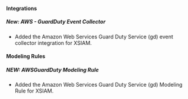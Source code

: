 
#### Integrations
##### New: AWS - GuardDuty Event Collector
- Added the Amazon Web Services Guard Duty Service (gd) event collector integration for XSIAM.

#### Modeling Rules
##### NEW: AWSGuardDuty Modeling Rule
- Added the Amazon Web Services Guard Duty Service (gd) Modeling Rule for XSIAM.
